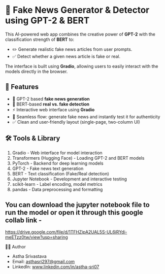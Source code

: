 # 📰 Fake News Generator & Detector using GPT-2 & BERT

This AI-powered web app combines the creative power of **GPT-2** with the classification strength of **BERT** to:
- ✏️ Generate realistic fake news articles from user prompts.
- ✅ Detect whether a given news article is fake or real.

The interface is built using **Gradio**, allowing users to easily interact with the models directly in the browser.



## 📌 Features

- 🧠 GPT-2 based **fake news generation**
- 🤖 BERT-based **real vs. fake detection**
- ⚡ Interactive web interface using **Gradio**
- 💬 Seamless flow: generate fake news and instantly test it for authenticity
- ✅ Clean and user-friendly layout (single-page, two-column UI)



## 🛠 Tools & Library

1. Gradio - Web interface for model interaction
2. Transformers (Hugging Face) - Loading GPT-2 and BERT models
3. PyTorch	- Backend for deep learning models
4. GPT-2 - Fake news text generation
5. BERT - Text classification (Fake/Real detection)
6. Jupyter Notebook - Development and interactive testing
7. scikit-learn - Label encoding, model metrics
8. pandas - Data preprocessing and formatting

## You can download the jupyter notebook file to run the model or open it through this google collab link - 
https://drive.google.com/file/d/1TFHZipA2UAL5S-UL6iRYdi-meETzz0tw/view?usp=sharing



🙋‍♂️ Author
- Astha Srivastava
- Email: asthasri297@gmail.com
- LinkedIn: www.linkedin.com/in/astha-sri07
